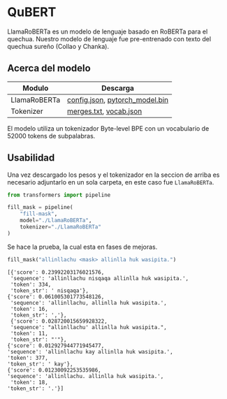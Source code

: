 # QuBERT
LlamaRoBERTa es un modelo de lenguaje basado en RoBERTa para el quechua. Nuestro modelo de lenguaje fue pre-entrenado con texto del quechua sureño (Collao y Chanka).

## Acerca del modelo
|Modulo| Descarga |
|------|----------|
| LlamaRoBERTa | [config.json](https://drive.google.com/file/d/1lDaVeJc90TKbBrhxZKZbIfRTPv9VSsOg/view?usp=sharing), [pytorch_model.bin](https://drive.google.com/file/d/16SkLOsfja22kIwExs4NiU5pjrOV7SUdP/view?usp=sharing) |
| Tokenizer | [merges.txt](https://drive.google.com/file/d/1PrM9LMJ9Pmrc8yqKBT1OMRPXD1urkJ1r/view?usp=sharing), [vocab.json](https://drive.google.com/file/d/1i6L13u5P9HVzzmKsNZxe_wICteulIWY5/view?usp=sharing) |

El modelo utiliza un tokenizador Byte-level BPE con un vocabulario de 52000 tokens de subpalabras.

## Usabilidad
Una vez descargado los pesos y el tokenizador en la seccion de arriba es necesario adjuntarlo en un sola carpeta, en este caso fue `LlamaRoBERTa`.

```python
from transformers import pipeline

fill_mask = pipeline(
    "fill-mask",
    model="./LlamaRoBERTa",
    tokenizer="./LlamaRoBERTa"
)
```
Se hace la prueba, la cual esta en fases de mejoras.

```python
fill_mask("allinllachu <mask> allinlla huk wasipita.")
```
    [{'score': 0.23992203176021576,
     'sequence': 'allinllachu nisqaqa allinlla huk wasipita.',
     'token': 334,
     'token_str': ' nisqaqa'},
    {'score': 0.061005301773548126,
     'sequence': 'allinllachu, allinlla huk wasipita.',
     'token': 16,
     'token_str': ','},
     {'score': 0.028720015659928322,
     'sequence': "allinllachu' allinlla huk wasipita.",
     'token': 11,
     'token_str': "'"},
    {'score': 0.012927944771945477,
    'sequence': 'allinllachu kay allinlla huk wasipita.',
    'token': 377,
    'token_str': ' kay'},
    {'score': 0.01230092253535986,
    'sequence': 'allinllachu. allinlla huk wasipita.',
     'token': 18,
    'token_str': '.'}]
